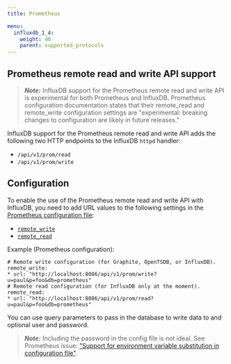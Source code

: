 ```yaml
---
title: Prometheus

menu:
  influxdb_1_4:
    weight: 40
    parent: supported_protocols
---
```



## Prometheus remote read and write API support

>***Note:*** InfluxDB support for the Prometheus remote read and write API is experimental for both Prometheus and InfluxDB.
>Prometheus configuration documentation states that their remote_read and remote_write configuration settings are "experimental: breaking changes to configuration are likely in future releases."


InfluxDB support for the Prometheus remote read and write API adds the following two HTTP endpoints to the InfluxDB `httpd` handler:
* `/api/v1/prom/read`
* `/api/v1/prom/write`

## Configuration

To enable the use of the Prometheus remote read and write API with InfluxDB, you need to add URL values to the following settings in the [Prometheus configuration file](https://prometheus.io/docs/prometheus/latest/configuration/configuration/):
- [`remote_write`](https://prometheus.io/docs/prometheus/latest/configuration/configuration/#<remote_write>)
- [`remote_read`](https://prometheus.io/docs/prometheus/latest/configuration/configuration/#<remote_read>)


Example (Prometheus configuration):

```
# Remote write configuration (for Graphite, OpenTSDB, or InfluxDB).
remote_write:
* url: "http://localhost:8086/api/v1/prom/write?u=paul&p=foo&db=prometheus"
# Remote read configuration (for InfluxDB only at the moment).
remote_read:
* url: "http://localhost:8086/api/v1/prom/read?u=paul&p=foo&db=prometheus"
```

You can use query parameters to pass in the database to write data to and optional user and password.

>***Note:*** Including the password in the config file is not ideal.  See Prometheus issue: ["Support for environment variable substitution in configuration file"](https://github.com/prometheus/prometheus/issues/2357).
